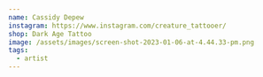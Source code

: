 ```yaml
---
name: Cassidy Depew
instagram: https://www.instagram.com/creature_tattooer/
shop: Dark Age Tattoo
image: /assets/images/screen-shot-2023-01-06-at-4.44.33-pm.png
tags:
  - artist
---
```

